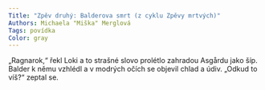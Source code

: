 ```yaml
---
Title: "Zpěv druhý: Balderova smrt (z cyklu Zpěvy mrtvých)"
Authors: Michaela "Miška" Merglová
Tags: povídka
Color: gray
---
```

„Ragnarok,“ řekl Loki a to strašné slovo prolétlo zahradou Asgårdu jako šíp.
Balder k němu vzhlédl a v modrých očích se objevil chlad a údiv. „Odkud to víš?“ zeptal se.
